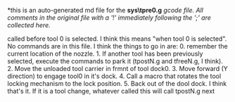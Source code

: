 *this is an auto-generated md file for the **sys\tpre0.g**  *gcode file. All comments in the original file with a '!' immediately following the ';' are collected here.*
<summary>called before tool 0 is selected. I think this means "when tool 0 is selected". No commands are in this file. I think the things to go in are:
0. remember the current location of the nozzle.
1. If another tool has been previously selected, execute the commands to park it (tpostN.g and tfreeN.g, I think).
2. Move the unloaded tool carrier in frmnt of tool dock0.
3. Move forward (Y direction) to engage tool0 in it's dock.
4. Call a macro that rotates the tool locking mechanism to the lock position.
5. Back out of the dool dock.
 I think that's it. If it is a tool change, whatever called this will call tpostN.g next
</summary>

